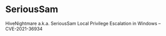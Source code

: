 # SeriousSam
HiveNightmare a.k.a. SeriousSam Local Privilege Escalation in Windows – CVE-2021-36934
